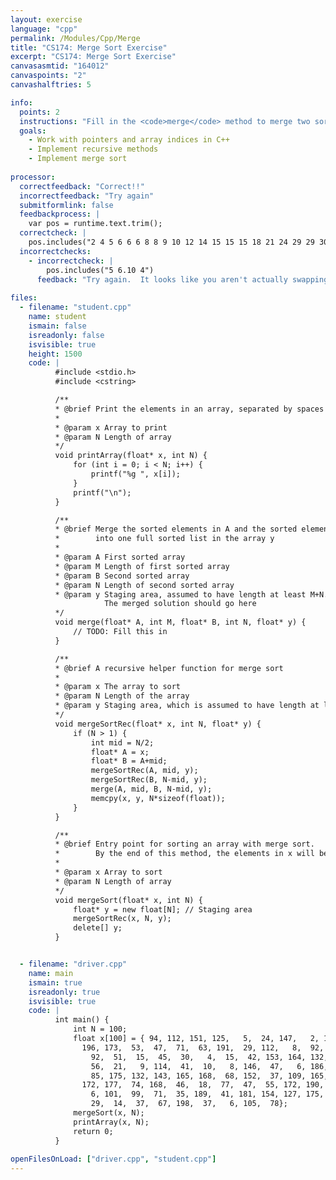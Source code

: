 ```yaml
---
layout: exercise
language: "cpp"
permalink: /Modules/Cpp/Merge
title: "CS174: Merge Sort Exercise"
excerpt: "CS174: Merge Sort Exercise"
canvasasmtid: "164012"
canvaspoints: "2"
canvashalftries: 5

info:
  points: 2
  instructions: "Fill in the <code>merge</code> method to merge two sorted arrays into one larger sorted array, which is the key step to combine recursive problems in merge sort.  <a href = \"https://www.youtube.com/watch?v=_V-7NpSXuB4\">Click here</a> to watch a video I made on merge sort if you'd like some help with this step.  You can also watch a cute video <a href = \"https://www.youtube.com/watch?v=XaqR3G_NVoo\">here</a> on a dance for merge sort."
  goals:
    - Work with pointers and array indices in C++
    - Implement recursive methods
    - Implement merge sort
    
processor:  
  correctfeedback: "Correct!!" 
  incorrectfeedback: "Try again"
  submitformlink: false
  feedbackprocess: | 
    var pos = runtime.text.trim();
  correctcheck: |
    pos.includes("2 4 5 6 6 6 8 8 9 10 12 14 15 15 15 18 21 24 29 29 30 30 35 37 37 37 40 41 41 42 42 45 46 47 47 47 51 53 55 56 63 67 68 71 71 74 77 78 85 92 92 94 99 101 104 105 109 111 112 112 114 118 122 125 126 127 132 132 142 143 146 147 147 148 151 151 152 153 154 164 165 165 168 168 168 172 172 173 175 175 177 179 181 186 189 190 191 191 196 198")
  incorrectchecks:
    - incorrectcheck: |
        pos.includes("5 6.10 4")
      feedback: "Try again.  It looks like you aren't actually swapping elements in memory."
 
files:
  - filename: "student.cpp"
    name: student
    ismain: false
    isreadonly: false
    isvisible: true
    height: 1500
    code: | 
          #include <stdio.h>
          #include <cstring>

          /**
          * @brief Print the elements in an array, separated by spaces
          * 
          * @param x Array to print
          * @param N Length of array
          */
          void printArray(float* x, int N) {
              for (int i = 0; i < N; i++) {
                  printf("%g ", x[i]);
              }
              printf("\n");
          }

          /**
          * @brief Merge the sorted elements in A and the sorted elements into B
          *        into one full sorted list in the array y
          * 
          * @param A First sorted array
          * @param M Length of first sorted array
          * @param B Second sorted array
          * @param N Length of second sorted array
          * @param y Staging area, assumed to have length at least M+N.   
                     The merged solution should go here
          */
          void merge(float* A, int M, float* B, int N, float* y) {
              // TODO: Fill this in
          }

          /**
          * @brief A recursive helper function for merge sort
          * 
          * @param x The array to sort
          * @param N Length of the array
          * @param y Staging area, which is assumed to have length at least N
          */
          void mergeSortRec(float* x, int N, float* y) {
              if (N > 1) {
                  int mid = N/2;
                  float* A = x;
                  float* B = A+mid;
                  mergeSortRec(A, mid, y);
                  mergeSortRec(B, N-mid, y);
                  merge(A, mid, B, N-mid, y);
                  memcpy(x, y, N*sizeof(float));
              }
          }

          /**
          * @brief Entry point for sorting an array with merge sort.
          *        By the end of this method, the elements in x will be sorted 
          * 
          * @param x Array to sort
          * @param N Length of array
          */
          void mergeSort(float* x, int N) {
              float* y = new float[N]; // Staging area
              mergeSortRec(x, N, y);
              delete[] y;
          }


  - filename: "driver.cpp"
    name: main
    ismain: true
    isreadonly: true
    isvisible: true
    code: | 
          int main() {
              int N = 100;
              float x[100] = { 94, 112, 151, 125,   5,  24, 147,   2, 111, 168,  42, 148,  30,
                196, 173,  53,  47,  71,  63, 191,  29, 112,   8,  92,  15, 147,
                  92,  51,  15,  45,  30,   4,  15,  42, 153, 164, 132, 126, 122,
                  56,  21,   9, 114,  41,  10,   8, 146,  47,   6, 186, 191, 142,
                  85, 175, 132, 143, 165, 168,  68, 152,  37, 109, 165,  40, 104,
                172, 177,  74, 168,  46,  18,  77,  47,  55, 172, 190, 151,  12,
                  6, 101,  99,  71,  35, 189,  41, 181, 154, 127, 175, 118, 179,
                  29,  14,  37,  67, 198,  37,   6, 105,  78};
              mergeSort(x, N);
              printArray(x, N);
              return 0;
          }
        
openFilesOnLoad: ["driver.cpp", "student.cpp"]
---
```

